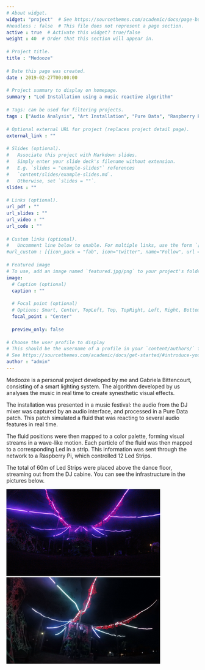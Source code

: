 ```yaml
---
# About widget.
widget: "project"  # See https://sourcethemes.com/academic/docs/page-builder/
#headless : false  # This file does not represent a page section.
active : true  # Activate this widget? true/false
weight : 40  # Order that this section will appear in.

# Project title.
title : "Medooze"

# Date this page was created.
date : 2019-02-27T00:00:00

# Project summary to display on homepage.
summary : "Led Installation using a music reactive algorithm"

# Tags: can be used for filtering projects.
tags : ["Audio Analysis", "Art Installation", "Pure Data", "Raspberry Pi", "Led Strip", "Audio Visual", "Music Information Retrieval"]

# Optional external URL for project (replaces project detail page).
external_link : ""

# Slides (optional).
#   Associate this project with Markdown slides.
#   Simply enter your slide deck's filename without extension.
#   E.g. `slides = "example-slides"` references 
#   `content/slides/example-slides.md`.
#   Otherwise, set `slides = ""`.
slides : ""

# Links (optional).
url_pdf : ""
url_slides : ""
url_video : ""
url_code : ""

# Custom links (optional).
#   Uncomment line below to enable. For multiple links, use the form `[{...}, {...}, {...}]`.
#url_custom : [{icon_pack = "fab", icon="twitter", name="Follow", url = "https://twitter.com/georgecushen"}]

# Featured image
# To use, add an image named `featured.jpg/png` to your project's folder. 
image:
  # Caption (optional)
  caption : ""
  
  # Focal point (optional)
  # Options: Smart, Center, TopLeft, Top, TopRight, Left, Right, BottomLeft, Bottom, BottomRight
  focal_point : "Center"
  
  preview_only: false
  
# Choose the user profile to display
# This should be the username of a profile in your `content/authors/` folder.
# See https://sourcethemes.com/academic/docs/get-started/#introduce-yourself
author : "admin"
---
```


Medooze is a personal project developed by me and Gabriela Bittencourt, consisting of a smart lighting system. The algorithm developed by us analyses the music in real time to create synesthetic visual effects.

The installation was presented in a music festival: the audio from the DJ mixer was captured by an audio interface, and processed in a Pure Data patch. This patch simulated a fluid that was reacting to several audio features in real time.

The fluid positions were then mapped to a color palette, forming visual streams in a wave-like motion. Each particle of the fluid was then mapped to a corresponding Led in a strip. This information was sent through the network to a Raspberry Pi, which controlled 12 Led Strips.

The total of 60m of Led Strips were placed above the dance floor, streaming out from the DJ cabine. You can see the infrastructure in the pictures below.

<img src="tenda_roxa.JPG" alt="dance floor" style="width:80%">
<img src="tenda_branca.png" alt="dance floor again" style="width:80%">
